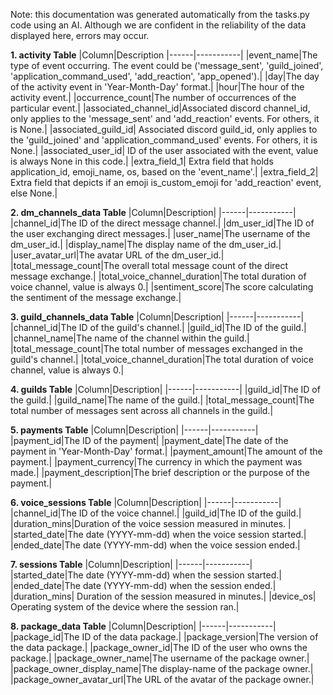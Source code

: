 Note: this documentation was generated automatically from the tasks.py code using an AI. Although we are confident in the reliability of the data displayed here, errors may occur.


**1. activity Table**
|Column|Description
|------|-----------|
|event_name|The type of event occurring. The event could be ('message_sent', 'guild_joined', 'application_command_used', 'add_reaction', 'app_opened').|
|day|The day of the activity event in 'Year-Month-Day' format.|
|hour|The hour of the activity event.|
|occurrence_count|The number of occurrences of the particular event.|
|associated_channel_id|Associated discord channel_id, only applies to the 'message_sent' and 'add_reaction' events. For others, it is None.|
|associated_guild_id| Associated discord guild_id, only applies to the 'guild_joined' and 'application_command_used' events. For others, it is None.|
|associated_user_id| ID of the user associated with the event, value is always None in this code.|
|extra_field_1| Extra field that holds application_id, emoji_name, os, based on the 'event_name'.|
|extra_field_2| Extra field that depicts if an emoji is_custom_emoji for 'add_reaction' event, else None.|

**2. dm_channels_data Table**
|Column|Description|
|------|-----------|
|channel_id|The ID of the direct message channel.|
|dm_user_id|The ID of the user exchanging direct messages.|
|user_name|The username of the dm_user_id.|
|display_name|The display name of the dm_user_id.|
|user_avatar_url|The avatar URL of the dm_user_id.|
|total_message_count|The overall total message count of the direct message exchange.|
|total_voice_channel_duration|The total duration of voice channel, value is always 0.|
|sentiment_score|The score calculating the sentiment of the message exchange.|

**3. guild_channels_data Table**
|Column|Description|
|------|-----------|
|channel_id|The ID of the guild's channel.|
|guild_id|The ID of the guild.|
|channel_name|The name of the channel within the guild.|
|total_message_count|The total number of messages exchanged in the guild's channel.|
|total_voice_channel_duration|The total duration of voice channel, value is always 0.|

**4. guilds Table**
|Column|Description|
|------|-----------|
|guild_id|The ID of the guild.|
|guild_name|The name of the guild.|
|total_message_count|The total number of messages sent across all channels in the guild.|

**5. payments Table**
|Column|Description|
|------|-----------|
|payment_id|The ID of the payment|
|payment_date|The date of the payment in 'Year-Month-Day' format.|
|payment_amount|The amount of the payment.|
|payment_currency|The currency in which the payment was made.|
|payment_description|The brief description or the purpose of the payment.|

**6. voice_sessions Table**
|Column|Description|
|------|-----------|
|channel_id|The ID of the voice channel.|
|guild_id|The ID of the guild.|
|duration_mins|Duration of the voice session measured in minutes. |
|started_date|The date (YYYY-mm-dd) when the voice session started.|
|ended_date|The date (YYYY-mm-dd) when the voice session ended.|

**7. sessions Table**
|Column|Description|
|------|-----------|
|started_date|The date (YYYY-mm-dd) when the session started.|
|ended_date|The date (YYYY-mm-dd) when the session ended.|
|duration_mins| Duration of the session measured in minutes.|
|device_os| Operating system of the device where the session ran.|

**8. package_data Table**
|Column|Description|
|------|-----------|
|package_id|The ID of the data package.|
|package_version|The version of the data package.|
|package_owner_id|The ID of the user who owns the package.|
|package_owner_name|The username of the package owner.|
|package_owner_display_name|The display-name of the package owner.|
|package_owner_avatar_url|The URL of the avatar of the package owner.|